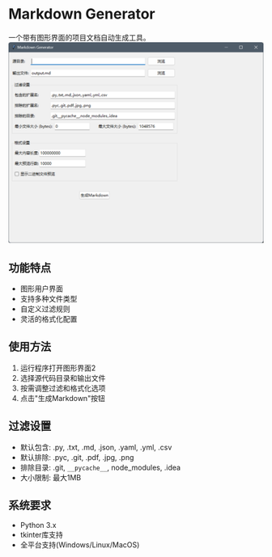 # Markdown Generator
一个带有图形界面的项目文档自动生成工具。
![1733745212387](image/README/1733745212387.png)
## 功能特点
- 图形用户界面
- 支持多种文件类型
- 自定义过滤规则
- 灵活的格式化配置
## 使用方法
1. 运行程序打开图形界面2
2. 选择源代码目录和输出文件
3. 按需调整过滤和格式化选项
4. 点击"生成Markdown"按钮
## 过滤设置
- 默认包含: .py, .txt, .md, .json, .yaml, .yml, .csv
- 默认排除: .pyc, .git, .pdf, .jpg, .png
- 排除目录: .git, `__pycache__`, node_modules, .idea
- 大小限制: 最大1MB
## 系统要求
- Python 3.x
- tkinter库支持
- 全平台支持(Windows/Linux/MacOS) 
